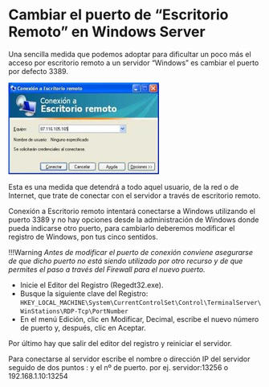 # Cambiar el puerto de “Escritorio Remoto” en Windows Server

Una sencilla medida que podemos adoptar para dificultar un poco más el acceso por escritorio remoto a un servidor “Windows” es cambiar el puerto por defecto 3389.

 ![rd](./assets/escritorioremoto-300x182.jpg)

Esta es una medida que detendrá a todo aquel usuario, de la red o de Internet, que trate de conectar con el servidor a través de escritorio remoto.

Conexión a Escritorio remoto intentará conectarse a Windows utilizando el puerto 3389 y no hay opciones desde la administración de Windows donde pueda indicarse otro puerto, para cambiarlo deberemos modificar el registro de Windows, pon tus cinco sentidos.

!!!Warning
    *Antes de modificar el puerto de conexión conviene asegurarse de que dicho puerto no está siendo utilizado por otro recurso y de que permites el paso a través del Firewall para el nuevo puerto.*

* Inicie el Editor del Registro (Regedt32.exe).
* Busque la siguiente clave del Registro:   ```HKEY_LOCAL_MACHINE\System\CurrentControlSet\Control\TerminalServer\WinStations\RDP-Tcp\PortNumber```
* En el menú Edición, clic en Modificar, Decimal, escribe el nuevo número de puerto y, después, clic en Aceptar.

Por último hay que salir del editor del registro y reiniciar el servidor.

Para conectarse al servidor escribe el nombre o dirección IP  del servidor seguido de dos puntos : y el nº de puerto. por ej. servidor:13256 o 192.168.1.10:13254

